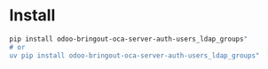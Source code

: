 # Install

```bash
pip install odoo-bringout-oca-server-auth-users_ldap_groups"
# or
uv pip install odoo-bringout-oca-server-auth-users_ldap_groups"
```
